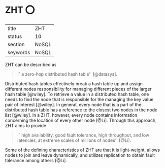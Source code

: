 # ZHT :o:


|          |         |
| -------- | ------- |
| title    | ZHT     | 
| status   | 10      |
| section  | NoSQL   |
| keywords | NoSQL   |



ZHT can be described as

> `` a zero-hop distributed hash table'' [@datasys].

Distributed hash tables effectively break a hash table up and assign
different nodes responsibility for managing different pieces of the
larger hash table [@wiley]. To retrieve a value in a distributed hash
table, one needs to find the node that is responsible for the managing
the key value pair of interest [@wiley]. In general, every node that
is a part of the distributed hash table has a reference to the closest
two nodes in the node list [@wiley]. In a ZHT, however, every node
contains information concerning the location of every other node
[@Li]. Through this approach, ZHT aims to provide

> `` high availability, good fault tolerance, high throughput, and low
> latencies, at extreme scales of millions of nodes'' [@Li].

Some of
the defining characteristics of ZHT are that it is light-weight,
allows nodes to join and leave dynamically, and utilizes replication
to obtain fault tolerance among others [@Li].


     
